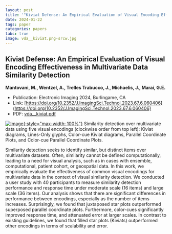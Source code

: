 ```yaml
---
layout: post
title: '"Kiviat Defense: An Empirical Evaluation of Visual Encoding Effectiveness in Multivariate Data Similarity Detection"'
date: 2024-01-22
tags: paper
categories: papers
tabs: true
image: vda__kiviat.png-srcw.jpg
---
```


## Kiviat Defense: An Empirical Evaluation of Visual Encoding Effectiveness in Multivariate Data Similarity Detection
**Mantovani,  M., Wentzel,  A., Trelles Trabucco,  J., Michaelis,  J., Marai, G.E.**
- Publication: Electronic Imaging 2024, Burlingame, CA
- Link: [https://doi.org/10.2352/J.ImagingSci.Technol.2023.67.6.060406](https://doi.org/10.2352/J.ImagingSci.Technol.2023.67.6.060406)
- PDF: [vda__kiviat.pdf](/documents/vda__kiviat.pdf)


[![image](https://www.evl.uic.edu/output/originals/vda__kiviat.png-srcw.jpg){:style="max-width: 100%"}](https://www.evl.uic.edu/output/originals/vda__kiviat.png-srcw.jpg)
Similarity detection over multivariate data using five visual encodings (clockwise order from top left): Kiviat diagrams, Lines-Only glyphs, Color-cue Kiviat diagrams, Parallel Coordinate Plots, and Color-cue Parallel Coordinate Plots.

Similarity detection seeks to identify similar, but distinct items over multivariate datasets. Often, similarity cannot be defined computationally, leading to a need for visual analysis, such as in cases with ensemble, computational, patient cohort, or geospatial data. In this work, we empirically evaluate the effectiveness of common visual encodings for multivariate data in the context of visual similarity detection. We conducted a user study with 40 participants to measure similarity detection performance and response time under moderate scale (16 items) and large scale (36 items). Our analysis shows that there are significant differences in performance between encodings, especially as the number of items increases. Surprisingly, we found that juxtaposed star plots outperformed superposed parallel coordinate plots. Furthermore, color-cues significantly improved response time, and attenuated error at larger scales. In contrast to existing guidelines, we found that filled star plots (Kiviats) outperformed other encodings in terms of scalability and error.